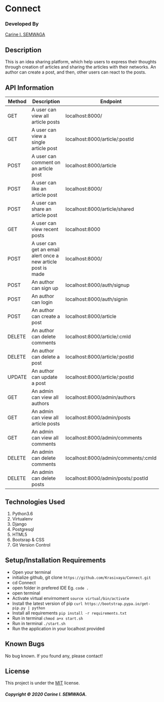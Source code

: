 # Connect

### Developed By
[Carine I. SEMWAGA](https://github.com/Krasivaya)

## Description
This is an idea sharing platform, which help users to express their thoughts through creation of articles and sharing the articles with their networks. An author can create a post, and then, other users can react to the posts.

## API Information

|   Method   |   Description   |   Endpoint  |
|  -------   |   ---   |   ---   |
|   GET    |   A user can view all article posts  |   localhost:8000/  |
|   GET |   A user can view a single article post  |   localhost:8000/article/:postId   |
|   POST  |   A user can comment on an article post  |   localhost:8000/article |
|  POST |   A user can like an article post  |   localhost:8000/  |
| POST    |   A user can share an article post  |   localhost:8000/article/shared  |
|   GET    |   A user can view recent posts   |   localhost:8000    |
|   POST   |   A user can get an email alert once a new article post is made  |   localhost:8000/ |
|   POST  |   An author can sign up  |   localhost:8000/auth/signup   |
| POST    |   An author can login  |   localhost:8000/auth/signin    |
|   POST    |   An author can create a post    |   localhost:8000/article    |
|   DELETE   |   An author can delete comments  |   localhost:8000/article/:cmId |
|   DELETE    |   An author can delete a post  |   localhost:8000/article/:postId    |
|   UPDATE    |   An author can update a post  |   localhost:8000/article/:postId    |
|   GET    |   An admin can view all authors    |   localhost:8000/admin/authors    |
|   GET    |   An admin can view all article posts    |   localhost:8000/admin/posts    |
|   GET    |   An admin can view all comments    |   localhost:8000/admin/comments    |
|   DELETE    |   An admin can delete comments    |   localhost:8000/admin/comments/:cmId    |
|   DELETE    |   An admin can delete posts    |   localhost:8000/admin/posts/:postId    |


## Technologies Used

1. Python3.6
2. Virtualenv
3. Django 
4. Postgresql
5. HTML5 
6. Bootsrap & CSS
7. Git Version Control 

## Setup/Installation Requirements

* Open your terminal
* initialize github, git clone ` https://github.com/Krasivaya/Connect.git `
* cd Connect
* open folder in prefered IDE Eg. ` code . `
* open terminal
* Activate virtual envirnoment `source virtual/bin/activate`
* Install the latest version of pip `curl https://bootstrap.pypa.io/get-pip.py | python`
* Install all requirements `pip install -r requirements.txt`
* Run in terminal `chmod a+x start.sh`
* Run in terminal `./start.sh`
* Run the application in your localhost provided

## Known Bugs
No bug known. If you found any, please contact!

## License
This project is under the [MIT](https://github.com/Krasivaya/Connect/blob/master/LICENSE) license.

##### Copyright © 2020 Carine I. SEMWAGA.
